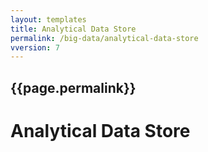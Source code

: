 ```yaml
---
layout: templates
title: Analytical Data Store
permalink: /big-data/analytical-data-store
vversion: 7
---
```



## {{page.permalink}} 

# Analytical Data Store


